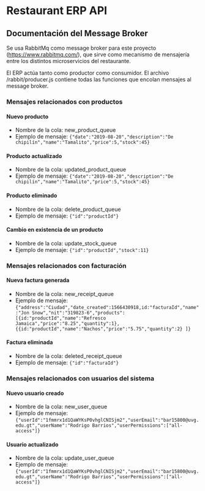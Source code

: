 # Restaurant ERP API

## Documentación del Message Broker

Se usa RabbitMq como message broker para este proyecto (https://www.rabbitmq.com/), que sirve como mecanismo de mensajería entre los distintos microservicios del restaurante.

El ERP actúa tanto como productor como consumidor. El archivo /rabbit/producer.js contiene todas las funciones que encolan mensajes al message broker.

### Mensajes relacionados con productos

#### Nuevo producto

* Nombre de la cola: new_product_queue
* Ejemplo de mensaje: ```{"date":"2019-08-20","description":"De chipilín","name":"Tamalito","price":5,"stock":45}```

#### Producto actualizado

* Nombre de la cola: updated_product_queue
* Ejemplo de mensaje: ```{"date":"2019-08-20","description":"De chipilín","name":"Tamalito","price":5,"stock":45}```

#### Producto eliminado

* Nombre de la cola: delete_product_queue
* Ejemplo de mensaje: ```{"id":"productId"}```

#### Cambio en existencia de un producto

* Nombre de la cola: update_stock_queue
* Ejemplo de mensaje: ```{"id":"productId","stock":11}```

### Mensajes relacionados con facturación

#### Nueva factura generada

* Nombre de la cola: new_receipt_queue
* Ejemplo de mensaje: ```{"address":"Ciudad","date_created":1566430918,id:"facturaId","name":"Jon Snow","nit":"319823-6","products":[{id:"productId","name":"Refresco Jamaica","price":"8.25","quantity":1},{{id:"productId","name":"Nachos","price":"5.75","quantity":2}
]}```

#### Factura eliminada

* Nombre de la cola: deleted_receipt_queue
* Ejemplo de mensaje: ```{"id":"facturaId"}```

### Mensajes relacionados con usuarios del sistema

#### Nuevo usuario creado

* Nombre de la cola: new_user_queue
* Ejemplo de mensaje: ```{"userId":"1fmmrx1d1QaWYKsP0vhglCNISjm2","userEmail":"bar15800@uvg.edu.gt","userName":"Rodrigo Barrios","userPermissions":["all-access"]}```

#### Usuario actualizado

* Nombre de la cola: update_user_queue
* Ejemplo de mensaje: ```{"userId":"1fmmrx1d1QaWYKsP0vhglCNISjm2","userEmail":"bar15800@uvg.edu.gt","userName":"Rodrigo Barrios","userPermissions":["all-access"]}```

